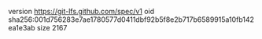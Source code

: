 version https://git-lfs.github.com/spec/v1
oid sha256:001d756283e7ae1780577d0411dbf92b5f8e2b717b6589915a10fb142ea1e3ab
size 2167
